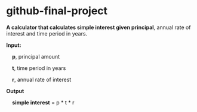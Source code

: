 # github-final-project

**A calculator that calculates simple interest given principal**, annual rate of interest and time period in years.

**Input:**
  
&nbsp;&nbsp;&nbsp;&nbsp;**p**, principal amount
   
&nbsp;&nbsp;&nbsp;&nbsp;**t**, time period in years
   
&nbsp;&nbsp;&nbsp;&nbsp;**r**, annual rate of interest
   
**Output**

&nbsp;&nbsp;&nbsp;&nbsp;**simple interest** = p &ast; t &ast; r

